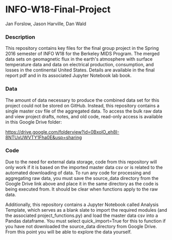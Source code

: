 # INFO-W18-Final-Project
Jan Forslow, Jason Harville, Dan Wald

### Description
This repository contains key files for the final group project in the Spring
2016 semester of INFO W18 for the Berkeley MIDS Program. The merged data sets
on geomagnetic flux in the earth's atmosphere with surface temperature data
and data on electrical production, consumption, and losses in the continental
United States. Details are available in the final report pdf and in its
associated Jupyter Notebook lab book.

### Data
The amount of data necessary to produce the combined data set for this project
could not be stored on GitHub. Instead, this repository contains a single
master csv file of the aggregated data. To access the bulk raw data and view
project drafts, notes, and old code, read-only access is available in this
Google Drive folder:

https://drive.google.com/folderview?id=0BxolO_eh8I-8NTUxUWVTY1Fha0E&usp=sharing

### Code
Due to the need for external data storage, code from this repository will only
work if it is based on the imported master data csv or is related to the
automated downloading of data. To run any code for processing and aggregating
raw data, you must save the source_data directory from the Google Drive link
above and place it in the same directory as the code is being executed from.
It should be clear when functions apply to the raw data.

Additionally, this repository contains a Jupyter Notebook called Analysis
Template, which serves as a blank slate to import the required modules (and
  the associated project_functions.py) and load the master data csv into a
  Pandas dataframe. You must select quick_import=True for this to function if
  you have not downloaded the source_data directory from Google Drive. From this
  point you will be able to explore the data yourself.
